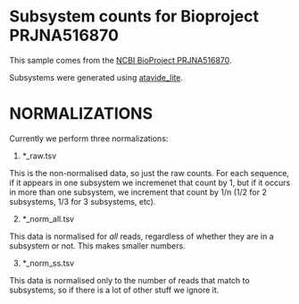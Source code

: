 # Subsystem counts for Bioproject PRJNA516870

This sample comes from the [NCBI BioProject PRJNA516870](https://www.ncbi.nlm.nih.gov/bioproject/?term=PRJNA516870).

Subsystems were generated using [atavide_lite](https://github.com/linsalrob/atavide_lite).



# NORMALIZATIONS

Currently we perform three normalizations:

1. \*\_raw.tsv

This is the non-normalised data, so just the raw counts. For each sequence, if it appears in one subsystem we incremenet that count by 1, but if it occurs in more than one subsystem, we increment that count by 1/n (1/2 for 2 subsystems, 1/3 for 3 subsystems, etc).

2. \*\_norm\_all.tsv

This data is normalised for _all_ reads, regardless of whether they are in a subsystem or not. This makes smaller numbers. 

3. \*\_norm\_ss.tsv

This data is normalised only to the number of reads that match to subsystems, so if there is a lot of other stuff we ignore it.


